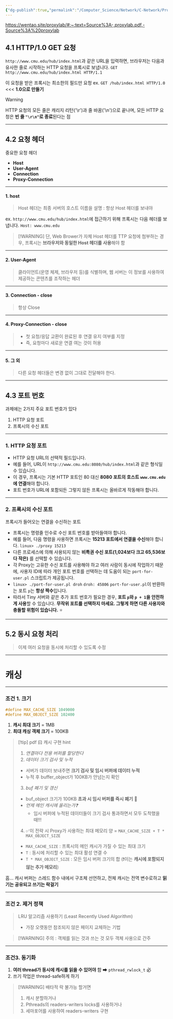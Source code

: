 ```yaml
---
{"dg-publish":true,"permalink":"/Computer_Science/Network/C-Network/Proxylab 요구사항 정리/","noteIcon":"","created":"2025-09-01T20:45:37.398+09:00","updated":"2025-09-05T02:22:53.799+09:00"}
---
```




https://wentao.site/proxylab/#:~:text=Source%3A-,proxylab.pdf,-Source%3A%20proxylab



## 4.1 HTTP/1.0 GET 요청 
`http://www.cmu.edu/hub/index.html`과 같은 URL을 입력하면, 브라우저는 다음과 유사한 줄로 시작하는 HTTP 요청을 프록시로 보냅니다. `GET http://www.cmu.edu/hub/index.html HTTP/1.1`

이 요청을 받은 프록시는 최소한의 필드만 요청 
ex. `GET /hub/index.html HTTP/1.0`   <<< **1.0으로 만들기** 


> [!WARNING]
HTTP 요청의 모든 줄은 캐리지 리턴('\r')과 줄 바꿈('\n')으로 끝나며, 모든 HTTP 요청은 **빈 줄 `"\r\n"`로 종료**된다는 점

---
## 4.2 요청 헤더 

중요한 요청 헤더
- **Host**
- **User-Agent**
- **Connection**
- **Proxy-Connection**

---
#### 1. host
> Host 헤더는 최종 서버의 호스트 이름을 설명 : 항상 Host 헤더를 보내야

ex. `http://www.cmu.edu/hub/index.html`에 접근하기 위해 프록시는 다음 헤더를 보냅니다. `Host: www.cmu.edu`

> [!WARNING] 단, Web Brower가 자체 Host 헤더를 TTP 요청에 첨부하는 경우, 프록시는 **브라우저와 동일한 Host 헤더를 사용**해야 함 

---
#### 2. User-Agent 
> 클라이언트(운영 체제, 브라우저 등)를 식별하며, 웹 서버는 이 정보를 사용하여 제공하는 콘텐츠를 조작하는 헤더 

---
#### 3. Connection - close 
> 항상 Close

---
#### 4. Proxy-Connection - close
> - 첫 요청/응답 교환이 완료된 후 연결 유지 여부를 지정 
> - 즉, 요청마다 새로운 연결 여는 것이 허용 

---
#### 5. 그 외 
> 다른 요청 헤더들은 변경 없이 그대로 전달해야 한다.


---
## 4.3 포트 번호 

과제에는 2가지 주요 포트 번호가 있다
1. HTTP 요청 포트
2. 프록시의 수신 포트 

---
### 1. HTTP 요청 포트 
- HTTP 요청 URL의 선택적 필드입니다. 
- 예를 들어, URL이 `http://www.cmu.edu:8080/hub/index.html`과 같은 형식일 수 있습니다. 
- 이 경우, 프록시는 기본 HTTP 포트인 80 대신 **8080 포트의 호스트 `www.cmu.edu`에 연결**해야 합니다. 
- 포트 번호가 URL에 포함되든 그렇지 않든 프록시는 올바르게 작동해야 합니다.

---
### 2. 프록시의 수신 포트 
프록시가 들어오는 연결을 수신하는 포트

- 프록시는 명령줄 인수로 수신 포트 번호를 받아들여야 합니다. 
- 예를 들어, 다음 명령을 사용하면 프록시는 **15213 포트에서 연결을 수신**해야 합니다. `linux> ./proxy 15213` 
- 다른 프로세스에 의해 사용되지 않는 **비특권 수신 포트(1,024보다 크고 65,536보다 작은)** 를 선택할 수 있습니다. 
- 각 Proxy는 고유한 수신 포트를 사용해야 하고 여러 사람이 동시에 작업하기 때문에, 사용자 ID에 따라 개인 포트 번호를 선택하는 데 도움이 되는 `port-for-user.pl` 스크립트가 제공됩니다. 
- `linux> ./port-for-user.pl droh` `droh: 45806` `port-for-user.pl`이 반환하는 포트 `p`는 **항상 짝수**입니다. 
- 따라서 Tiny 서버와 같은 추가 포트 번호가 필요한 경우, **포트 `p`와 `p + 1`을 안전하게 사용**할 수 있습니다. **무작위 포트를 선택하지 마세요. 그렇게 하면 다른 사용자와 충돌할 위험이 있습니다.** ⭐

---
## 5.2 동시 요청 처리 
> 이제 여러 요청을 동시에 처리할 수 있도록 수정


---
# 캐싱 

---
### 조건 1. 크기 
```c
#define MAX_CACHE_SIZE 1049000
#define MAX_OBJECT_SIZE 102400
```

1. **캐시 최대 크기** = 1MB  
2. **최대 캐싱 객체 크기** = 100KB

>[!tip] pdf 曰 캐시 구현 hint
>1. *연결마다 전용 버퍼를 할당한다*
>2. *데이터 크기 검사 및 누적*
>	- 서버가 데이터 보내주면 **크기 검사 및 임시 버퍼에 데이터 누적** 
>	- 누적 후 buffer_object가 100KB가 안넘는지 확인 
>3. *buf 폐기 및 갱신*
>	- buf_object 크기가 100KB **초과 시 임시 버퍼를 즉시 폐기** 🥊
>	- *언제 메인 캐시에 올리는가❓*
>		- 임시 버퍼에 누적된 데이터들이 크기 검사 통과하면서 모두 도착했을 때!!!<br>
>4. ✅이 전략 시 Proxy가 사용하는 최대 메모리 양 = `MAX_CACHE_SIZE + T * MAX_OBJECT_SIZE`
>	- `MAX_CACHE_SIZE` : 프록시의 메인 캐시가 가질 수 있는 최대 크기
>	- `T` : 동시에 처리할 수 있는 최대 활성 연결 수 
>	- `T * MAX_OBJECT_SIZE` : 모든 임시 버퍼 크기의 합 (❗이는 **캐시에 포함되지 않는 추가 메모리**)


흠... 캐시 버퍼는 스레드 함수 내에서 구조체 선언하고, 전체 캐시는 전역 변수로하고 **읽기는 공유되고 쓰기는 락걸기**

---
### 조건 2. 제거 정책 

> LRU 알고리즘 사용하기 (Least Recently Used Algorithm)
> - 가장 오랫동안 참조되지 않은 페이지 교체하는 기법 

> [!WARNING] 주의 : 객체를 읽는 것과 쓰는 것 모두 객체 사용으로 간주

---
### 조건3. 동기화 
1. **여러 thread가 동시에 캐시를 읽을 수 있어야** 함  ➡ `pthread_rwlock_t` 必
2. 쓰기 작업은  thread-safe하게 하기 

> [!WARNING] 배타적 락 불가능 
> 할거면
> 1. 캐시 분할하거나
> 2. Pthreads의 readers-writers locks를 사용하거나 
> 3. 세마포어를 사용하여 readers-writers 구현 


